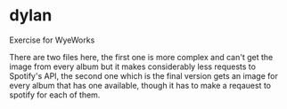 # dylan
Exercise for WyeWorks

There are two files here, the first one is more complex and can't get the image from every album but it makes considerably less requests to Spotify's API, the second one which is the final version gets an image for every album that has one available, though it has to make a reqauest to spotify for each of them.

